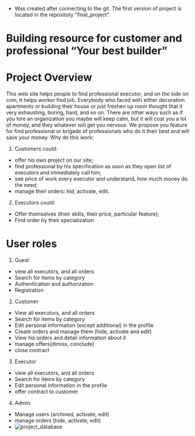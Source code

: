* Was created after connecting to the git. The first version of project is located in the repositoty "final_project".

# Building resource for customer and professional “Your best builder”

# Project Overview

This web site helps people to find professional executor, and on the side on coin, it helps worker find job. Everybody who faced with either decoration apartments or building their house or just freshen up room thought that it very exhausting, boring, hard, and so on. There are other ways such as if you hire an organization you maybe will keep calm, but it will cost you a lot of money, and they whatever will get you nervous. We propose you feature for find professional or brigade of professionals who do it their best and will save your money. Why do this work:
1)	Customers could:
-	offer his own project on our site;
-	find professional by his specification as soon as they open list of executors and immediately call him;
-	see price of work every executor and understand, how much money do the need;
-	manage their orders: hid, activate, edit.
2)	Executors could:
-	Offer themselves (their skills, their price, particular feature);
-	Find order by their specialization

# User roles
1)	Guest
-	view all executors, and all orders
-	Search for items by category 
-	Authentication and authorization
-	Registration
2)	Customer
-	View all executors, and all orders
-	Search for items by category
-	Edit personal information (except additional) in the profile
-	Create orders and manage them (hide, activate and edit)
-	View his orders and detail information about it
-	manage offers(dimiss, conclude)
-	close contract
3)	Executor
-	view all executors, and all orders
-	Search for items by category 
-	Edit personal information in the profile
-	offer contract to customer
4) Admin
-	Manage users (archived, activate, edit) 
-	manage orders (hide, activate, edit)
-	![project_database](https://user-images.githubusercontent.com/71207387/129383521-d38400d0-a566-474c-aa0b-1a4d7de5cc53.png)



